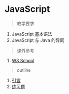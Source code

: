 # JavaScript

> 教学要求

1. JavaScript 基本语法
2. JavaScript 与 Java 的异同

> 课外参考

1. [W3 School](http://www.w3schools.com/js/default.asp)

> outline

1. [引言](intro.md)
2. [练习题](exercise.md)